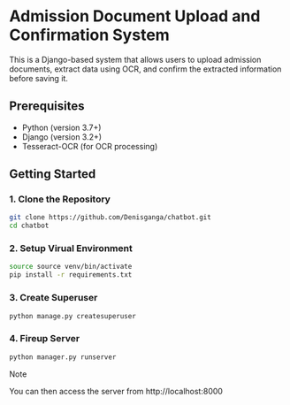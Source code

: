 # Admission Document Upload and Confirmation System

This is a Django-based system that allows users to upload admission documents, extract data using OCR, and confirm the extracted information before saving it.

## Prerequisites

- Python (version 3.7+)
- Django (version 3.2+)
- Tesseract-OCR (for OCR processing)

## Getting Started

### 1. Clone the Repository

```sh
git clone https://github.com/Denisganga/chatbot.git
cd chatbot
```

### 2. Setup Virual Environment

```sh
source source venv/bin/activate
pip install -r requirements.txt
```

### 3. Create Superuser

```sh
python manage.py createsuperuser 
```

### 4. Fireup Server

```sh
python manager.py runserver
```

> [!NOTE]
> You can then access the server from http://localhost:8000